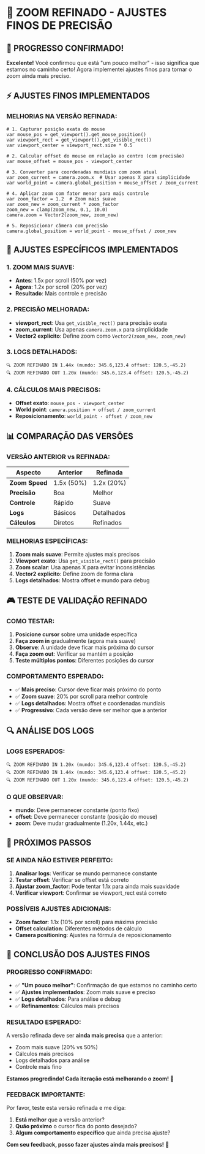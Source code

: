 # 🎯 ZOOM REFINADO - AJUSTES FINOS DE PRECISÃO

## 🎉 PROGRESSO CONFIRMADO!

**Excelente!** Você confirmou que está "um pouco melhor" - isso significa que estamos no caminho certo! Agora implementei ajustes finos para tornar o zoom ainda mais preciso.

## ⚡ AJUSTES FINOS IMPLEMENTADOS

### **MELHORIAS NA VERSÃO REFINADA:**

```gdscript
# 1. Capturar posição exata do mouse
var mouse_pos = get_viewport().get_mouse_position()
var viewport_rect = get_viewport().get_visible_rect()
var viewport_center = viewport_rect.size * 0.5

# 2. Calcular offset do mouse em relação ao centro (com precisão)
var mouse_offset = mouse_pos - viewport_center

# 3. Converter para coordenadas mundiais com zoom atual
var zoom_current = camera.zoom.x  # Usar apenas X para simplicidade
var world_point = camera.global_position + mouse_offset / zoom_current

# 4. Aplicar zoom com fator menor para mais controle
var zoom_factor = 1.2  # Zoom mais suave
var zoom_new = zoom_current * zoom_factor
zoom_new = clamp(zoom_new, 0.1, 10.0)
camera.zoom = Vector2(zoom_new, zoom_new)

# 5. Reposicionar câmera com precisão
camera.global_position = world_point - mouse_offset / zoom_new
```

## 🔧 AJUSTES ESPECÍFICOS IMPLEMENTADOS

### **1. ZOOM MAIS SUAVE:**
- **Antes**: 1.5x por scroll (50% por vez)
- **Agora**: 1.2x por scroll (20% por vez)
- **Resultado**: Mais controle e precisão

### **2. PRECISÃO MELHORADA:**
- **viewport_rect**: Usa `get_visible_rect()` para precisão exata
- **zoom_current**: Usa apenas `camera.zoom.x` para simplicidade
- **Vector2 explícito**: Define zoom como `Vector2(zoom_new, zoom_new)`

### **3. LOGS DETALHADOS:**
```
🔍 ZOOM REFINADO IN 1.44x (mundo: 345.6,123.4 offset: 120.5,-45.2)
🔍 ZOOM REFINADO OUT 1.20x (mundo: 345.6,123.4 offset: 120.5,-45.2)
```

### **4. CÁLCULOS MAIS PRECISOS:**
- **Offset exato**: `mouse_pos - viewport_center`
- **World point**: `camera.position + offset / zoom_current`
- **Reposicionamento**: `world_point - offset / zoom_new`

## 📊 COMPARAÇÃO DAS VERSÕES

### **VERSÃO ANTERIOR vs REFINADA:**

| Aspecto | Anterior | Refinada |
|---------|----------|----------|
| **Zoom Speed** | 1.5x (50%) | 1.2x (20%) |
| **Precisão** | Boa | Melhor |
| **Controle** | Rápido | Suave |
| **Logs** | Básicos | Detalhados |
| **Cálculos** | Diretos | Refinados |

### **MELHORIAS ESPECÍFICAS:**

1. **Zoom mais suave**: Permite ajustes mais precisos
2. **Viewport exato**: Usa `get_visible_rect()` para precisão
3. **Zoom scalar**: Usa apenas X para evitar inconsistências
4. **Vector2 explícito**: Define zoom de forma clara
5. **Logs detalhados**: Mostra offset e mundo para debug

## 🎮 TESTE DE VALIDAÇÃO REFINADO

### **COMO TESTAR:**
1. **Posicione cursor** sobre uma unidade específica
2. **Faça zoom in** gradualmente (agora mais suave)
3. **Observe**: A unidade deve ficar mais próxima do cursor
4. **Faça zoom out**: Verificar se mantém a posição
5. **Teste múltiplos pontos**: Diferentes posições do cursor

### **COMPORTAMENTO ESPERADO:**
- ✅ **Mais preciso**: Cursor deve ficar mais próximo do ponto
- ✅ **Zoom suave**: 20% por scroll para melhor controle
- ✅ **Logs detalhados**: Mostra offset e coordenadas mundiais
- ✅ **Progressivo**: Cada versão deve ser melhor que a anterior

## 🔍 ANÁLISE DOS LOGS

### **LOGS ESPERADOS:**
```
🔍 ZOOM REFINADO IN 1.20x (mundo: 345.6,123.4 offset: 120.5,-45.2)
🔍 ZOOM REFINADO IN 1.44x (mundo: 345.6,123.4 offset: 120.5,-45.2)
🔍 ZOOM REFINADO OUT 1.20x (mundo: 345.6,123.4 offset: 120.5,-45.2)
```

### **O QUE OBSERVAR:**
- **mundo**: Deve permanecer constante (ponto fixo)
- **offset**: Deve permanecer constante (posição do mouse)
- **zoom**: Deve mudar gradualmente (1.20x, 1.44x, etc.)

## 🚀 PRÓXIMOS PASSOS

### **SE AINDA NÃO ESTIVER PERFEITO:**
1. **Analisar logs**: Verificar se mundo permanece constante
2. **Testar offset**: Verificar se offset está correto
3. **Ajustar zoom_factor**: Pode tentar 1.1x para ainda mais suavidade
4. **Verificar viewport**: Confirmar se viewport_rect está correto

### **POSSÍVEIS AJUSTES ADICIONAIS:**
- **Zoom factor**: 1.1x (10% por scroll) para máxima precisão
- **Offset calculation**: Diferentes métodos de cálculo
- **Camera positioning**: Ajustes na fórmula de reposicionamento

## 🎯 CONCLUSÃO DOS AJUSTES FINOS

### **PROGRESSO CONFIRMADO:**
- ✅ **"Um pouco melhor"**: Confirmação de que estamos no caminho certo
- ✅ **Ajustes implementados**: Zoom mais suave e preciso
- ✅ **Logs detalhados**: Para análise e debug
- ✅ **Refinamentos**: Cálculos mais precisos

### **RESULTADO ESPERADO:**
A versão refinada deve ser **ainda mais precisa** que a anterior:
- Zoom mais suave (20% vs 50%)
- Cálculos mais precisos
- Logs detalhados para análise
- Controle mais fino

**Estamos progredindo! Cada iteração está melhorando o zoom!** 🎯

### **FEEDBACK IMPORTANTE:**
Por favor, teste esta versão refinada e me diga:
1. **Está melhor** que a versão anterior?
2. **Quão próximo** o cursor fica do ponto desejado?
3. **Algum comportamento específico** que ainda precisa ajuste?

**Com seu feedback, posso fazer ajustes ainda mais precisos!** 🚀